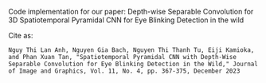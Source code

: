 Code implementation for our paper: Depth-wise Separable Convolution for 3D Spatiotemporal Pyramidal CNN for Eye Blinking Detection in the wild 

Cite as:
```
Nguy Thi Lan Anh, Nguyen Gia Bach, Nguyen Thi Thanh Tu, Eiji Kamioka, and Phan Xuan Tan, "Spatiotemporal Pyramidal CNN with Depth-Wise Separable Convolution for Eye Blinking Detection in the Wild," Journal of Image and Graphics, Vol. 11, No. 4, pp. 367-375, December 2023
```
